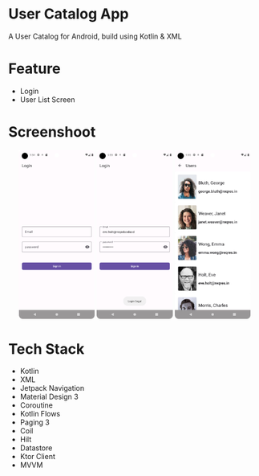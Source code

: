 # User Catalog App

A User Catalog for Android, build using Kotlin & XML

# Feature
- Login
- User List Screen

# Screenshoot

<p align="center">
    <img src="art/Login.png" alt="Login" width="30%" />
    <img src="art/login_failed.png" alt="Login Failed" width="30%" />
    <img src="art/user_login.png" alt="User Catalog" width="30%" />
</p>

# Tech Stack

- Kotlin
- XML
- Jetpack Navigation
- Material Design 3
- Coroutine
- Kotlin Flows
- Paging 3
- Coil
- Hilt
- Datastore
- Ktor Client
- MVVM
